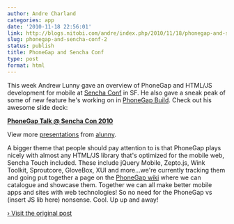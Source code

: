 ```yaml
---
author: Andre Charland
categories: app
date: '2010-11-18 22:56:01'
link: http://blogs.nitobi.com/andre/index.php/2010/11/18/phonegap-and-sencha-conf/
slug: phonegap-and-sencha-conf-2
status: publish
title: PhoneGap and Sencha Conf
type: post
format: html
---
```


This week Andrew Lunny gave an overview of PhoneGap and HTML/JS development for mobile at [Sencha Conf](http://www.sencha.com/conference/) in SF. He also gave a sneak peak of some of new feature he's working on in [PhoneGap Build](http://build.phonegap.com). Check out his awesome slide deck:

**[PhoneGap Talk @ Sencha Con 2010](http://www.slideshare.net/alunny/phonegap-talk-sencha-con-2010)**

View more [presentations](http://www.slideshare.net/) from [alunny](http://www.slideshare.net/alunny).

A bigger theme that people should pay attention to is that PhoneGap plays nicely with almost any HTML/JS library that's optimized for the mobile web, Sencha Touch included. These include jQuery Mobile, Zepto.js, Wink Toolkit, Sproutcore, GloveBox, XUI and more…we're currently tracking them and going put together a page on the [PhoneGap wiki](http://wiki.phonegap.com) where we can catalogue and showcase them. Together we can all make better mobile apps and sites with web technologies! So no need for the PhoneGap vs (insert JS lib here) nonsense. Cool. Up up and away!

[› Visit the original post](http://blogs.nitobi.com/andre/index.php/2010/11/18/phonegap-and-sencha-conf/)
